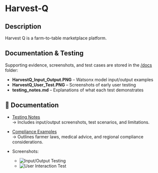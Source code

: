 # Harvest-Q
## Description
Harvest Q is a farm-to-table marketplace platform.
## Documentation & Testing
Supporting evidence, screenshots, and test cases are stored in the [/docs](/docs) folder:
- **HarvestQ_Input_Output.PNG** – Watsonx model input/output examples
- **HarvestQ_User_Test.PNG** – Screenshots of early user testing
- **testing_notes.md** – Explanations of what each test demonstrates
## 📂 Documentation

- [Testing Notes](docs/testing_notes.md)  
  → Includes input/output screenshots, test scenarios, and limitations.  

- [Compliance Examples](docs/compliance_examples.md)  
  → Outlines farmer laws, medical advice, and regional compliance considerations.  

- Screenshots:  
  - ![Input/Output Testing](docs/Harvest%20Q_Input_Output.PNG)  
  - ![User Interaction Test](docs/Harvest%20Q_User_Test.PNG)
